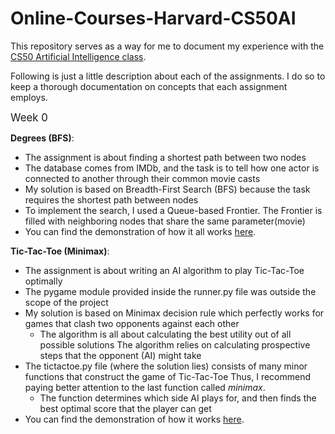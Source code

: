 # Online-Courses-Harvard-CS50AI
This repository serves as a way for me to document my experience
with the [CS50 Artificial Intelligence class](https://cs50.harvard.edu/ai/2020/).

Following is just a little description about each of the assignments.
I do so to keep a thorough documentation on concepts that each assignment employs.

<big>Week 0</big>

**Degrees (BFS)**:
    
* The assignment is about finding a shortest path between two nodes
* The database comes from IMDb, and the task is to tell how one actor is connected to another through their common movie casts
* My solution is based on Breadth-First Search (BFS) because the task requires the shortest path between nodes
* To implement the search, I used a Queue-based Frontier. The Frontier is filled with neighboring nodes that share the same parameter(movie)
* You can find the demonstration of how it all works [here](https://www.youtube.com/watch?v=0bksDFskiRM&t=1s&ab_channel=DamirTemir).
    
**Tic-Tac-Toe (Minimax)**:

* The assignment is about writing an AI algorithm to play Tic-Tac-Toe optimally
* The pygame module provided inside the runner.py file was outside the scope of the project
* My solution is based on Minimax decision rule which perfectly works for games that clash two opponents against each other
    * The algorithm is all about calculating the best utility out of all possible solutions 
    The algorithm relies on calculating prospective steps that the opponent (AI) might take
* The tictactoe.py file (where the solution lies) consists of many minor functions that construct the game of Tic-Tac-Toe 
Thus, I recommend paying better attention to the last function called <i>minimax</i>.
    * The function determines which side AI plays for, and then finds the best optimal score that the player can get
* You can find the demonstration of how it works [here](https://www.youtube.com/watch?v=jgmtzfJTEgY&t=1s&ab_channel=DamirTemir).